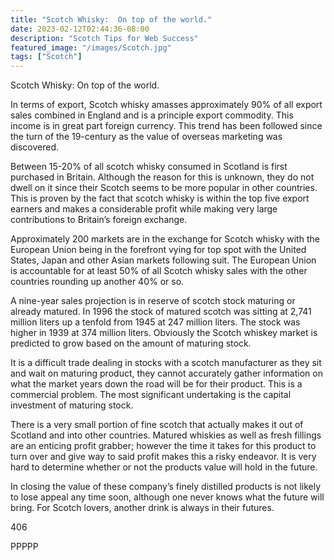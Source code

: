 ```yaml
---
title: "Scotch Whisky:  On top of the world."
date: 2023-02-12T02:44:36-08:00
description: "Scotch Tips for Web Success"
featured_image: "/images/Scotch.jpg"
tags: ["Scotch"]
---
```


Scotch Whisky:  On top of the world.

In terms of export, Scotch whisky amasses approximately 90% of all export sales combined in England and is a principle export commodity. This income is in great part foreign currency.  This trend has been followed since the turn of the 19-century as the value of overseas marketing was discovered.

Between 15-20% of all scotch whisky consumed in Scotland is first purchased in Britain.   Although the reason for this is unknown, they do not dwell on it since their Scotch seems to be more popular in other countries.  This is proven by the fact that scotch whisky is within the top five export earners and makes a considerable profit while making very large contributions to Britain’s foreign exchange.

Approximately 200 markets are in the exchange for Scotch whisky with the European Union being in the forefront vying for top spot with the United States, Japan and other Asian markets following suit. The European Union is accountable for at least 50% of all Scotch whisky sales with the other countries rounding up another 40% or so.

A nine-year sales projection is in reserve of scotch stock maturing or already matured.  In 1996 the stock of matured scotch was sitting at 2,741 million liters up a tenfold from 1945 at 247 million liters.  The stock was higher in 1939 at 374 million liters.  Obviously the Scotch whiskey market is predicted to grow based on the amount of maturing stock.  

It is a difficult trade dealing in stocks with a scotch manufacturer as they sit and wait on maturing product, they cannot accurately gather information on what the market years down the road will be for their product.  This is a commercial problem.  The most significant undertaking is the capital investment of maturing stock.

There is a very small portion of fine scotch that actually makes it out of Scotland and into other countries.  Matured whiskies as well as fresh fillings are an enticing profit grabber; however the time it takes for this product to turn over and give way to said profit makes this a risky endeavor. It is very hard to determine whether or not the products value will hold in the future.

In closing the value of these company’s finely distilled products is not likely to lose appeal any time soon, although one never knows what the future will bring.  For Scotch lovers, another drink is always in their futures.

406

PPPPP

